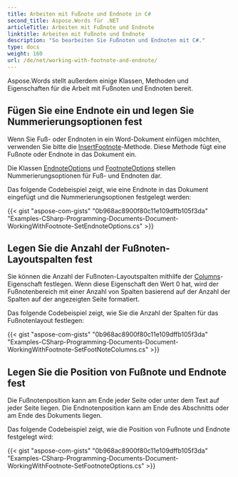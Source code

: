 ```yaml
---
title: Arbeiten mit Fußnote und Endnote in C#
second_title: Aspose.Words für .NET
articleTitle: Arbeiten mit Fußnote und Endnote
linktitle: Arbeiten mit Fußnote und Endnote
description: "So bearbeiten Sie Fußnoten und Endnoten mit C#."
type: docs
weight: 160
url: /de/net/working-with-footnote-and-endnote/
---
```


Aspose.Words stellt außerdem einige Klassen, Methoden und Eigenschaften für die Arbeit mit Fußnoten und Endnoten bereit.

## Fügen Sie eine Endnote ein und legen Sie Nummerierungsoptionen fest

Wenn Sie Fuß- oder Endnoten in ein Word-Dokument einfügen möchten, verwenden Sie bitte die [InsertFootnote](https://reference.aspose.com/words/net/aspose.words/documentbuilder/insertfootnote/)-Methode. Diese Methode fügt eine Fußnote oder Endnote in das Dokument ein.

Die Klassen [EndnoteOptions](https://reference.aspose.com/words/net/aspose.words.notes/endnoteoptions/) und [FootnoteOptions](https://reference.aspose.com/words/net/aspose.words.notes/footnoteoptions/) stellen Nummerierungsoptionen für Fuß- und Endnoten dar.

Das folgende Codebeispiel zeigt, wie eine Endnote in das Dokument eingefügt und die Nummerierungsoptionen festgelegt werden:

{{< gist "aspose-com-gists" "0b968ac8900f80c11e109dffb105f3da" "Examples-CSharp-Programming-Documents-Document-WorkingWithFootnote-SetEndnoteOptions.cs" >}}

## Legen Sie die Anzahl der Fußnoten-Layoutspalten fest

Sie können die Anzahl der Fußnoten-Layoutspalten mithilfe der [Columns](https://reference.aspose.com/words/net/aspose.words.notes/footnoteoptions/columns/)-Eigenschaft festlegen. Wenn diese Eigenschaft den Wert 0 hat, wird der Fußnotenbereich mit einer Anzahl von Spalten basierend auf der Anzahl der Spalten auf der angezeigten Seite formatiert.

Das folgende Codebeispiel zeigt, wie Sie die Anzahl der Spalten für das Fußnotenlayout festlegen:

{{< gist "aspose-com-gists" "0b968ac8900f80c11e109dffb105f3da" "Examples-CSharp-Programming-Documents-Document-WorkingWithFootnote-SetFootNoteColumns.cs" >}}

## Legen Sie die Position von Fußnote und Endnote fest

Die Fußnotenposition kann am Ende jeder Seite oder unter dem Text auf jeder Seite liegen. Die Endnotenposition kann am Ende des Abschnitts oder am Ende des Dokuments liegen.

Das folgende Codebeispiel zeigt, wie die Position von Fußnote und Endnote festgelegt wird:

{{< gist "aspose-com-gists" "0b968ac8900f80c11e109dffb105f3da" "Examples-CSharp-Programming-Documents-Document-WorkingWithFootnote-SetFootnoteOptions.cs" >}}
